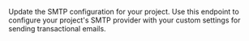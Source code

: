 Update the SMTP configuration for your project. Use this endpoint to configure your project's SMTP provider with your custom settings for sending transactional emails. 